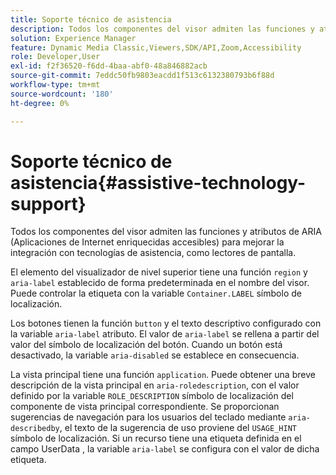 ```yaml
---
title: Soporte técnico de asistencia
description: Todos los componentes del visor admiten las funciones y atributos de ARIA (Aplicaciones de Internet enriquecidas accesibles) para mejorar la integración con tecnologías de asistencia, como lectores de pantalla.
solution: Experience Manager
feature: Dynamic Media Classic,Viewers,SDK/API,Zoom,Accessibility
role: Developer,User
exl-id: f2f36520-f6dd-4baa-abf0-48a846882acb
source-git-commit: 7eddc50fb9803eacdd1f513c6132380793b6f88d
workflow-type: tm+mt
source-wordcount: '180'
ht-degree: 0%

---
```


# Soporte técnico de asistencia{#assistive-technology-support}

Todos los componentes del visor admiten las funciones y atributos de ARIA (Aplicaciones de Internet enriquecidas accesibles) para mejorar la integración con tecnologías de asistencia, como lectores de pantalla.

El elemento del visualizador de nivel superior tiene una función `region` y `aria-label` establecido de forma predeterminada en el nombre del visor. Puede controlar la etiqueta con la variable `Container.LABEL` símbolo de localización.

Los botones tienen la función `button` y el texto descriptivo configurado con la variable `aria-label` atributo. El valor de `aria-label` se rellena a partir del valor del símbolo de localización del botón. Cuando un botón está desactivado, la variable `aria-disabled` se establece en consecuencia.

La vista principal tiene una función `application`. Puede obtener una breve descripción de la vista principal en `aria-roledescription`, con el valor definido por la variable `ROLE_DESCRIPTION` símbolo de localización del componente de vista principal correspondiente. Se proporcionan sugerencias de navegación para los usuarios del teclado mediante `aria-describedby`, el texto de la sugerencia de uso proviene del `USAGE_HINT` símbolo de localización. Si un recurso tiene una etiqueta definida en el campo UserData , la variable `aria-label` se configura con el valor de dicha etiqueta.
